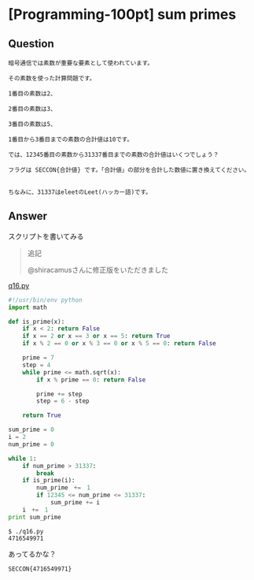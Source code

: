 # [Programming-100pt] sum primes

## Question

```plane
暗号通信では素数が重要な要素として使われています。

その素数を使った計算問題です。

1番目の素数は2、

2番目の素数は3、

3番目の素数は5、

1番目から3番目までの素数の合計値は10です。

では、12345番目の素数から31337番目までの素数の合計値はいくつでしょう？

フラグは SECCON{合計値} です。「合計値」の部分を合計した数値に置き換えてください。


ちなみに、31337はeleetのLeet(ハッカー語)です。
```

## Answer

スクリプトを書いてみる

>追記
>
>@shiracamusさんに修正版をいただきました

[q16.py](q16.py)

```python
#!/usr/bin/env python
import math

def is_prime(x):
    if x < 2: return False 
    if x == 2 or x == 3 or x == 5: return True 
    if x % 2 == 0 or x % 3 == 0 or x % 5 == 0: return False 

    prime = 7
    step = 4
    while prime <= math.sqrt(x):
        if x % prime == 0: return False

        prime += step
        step = 6 - step

    return True

sum_prime = 0
i = 2
num_prime = 0

while 1:
    if num_prime > 31337:
        break
    if is_prime(i):
        num_prime　+=　1
        if 12345 <= num_prime <= 31337:
            sum_prime += i
    i　+=　1
print sum_prime
```

```plane
$ ./q16.py
4716549971
```

あってるかな？

`SECCON{4716549971}`